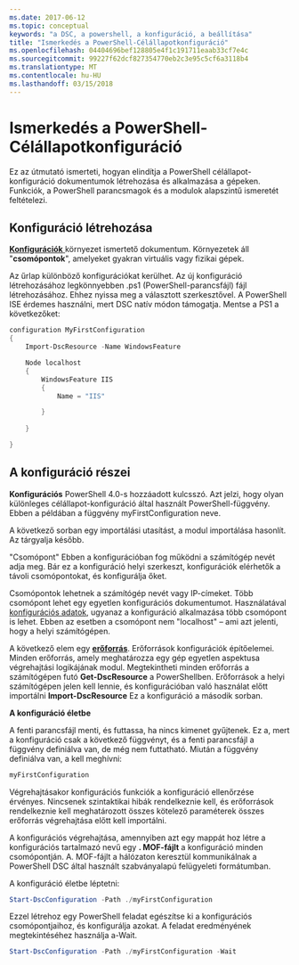 ```yaml
---
ms.date: 2017-06-12
ms.topic: conceptual
keywords: "a DSC, a powershell, a konfiguráció, a beállítása"
title: "Ismerkedés a PowerShell-Célállapotkonfiguráció"
ms.openlocfilehash: 04404696bef128805e4f1c191711eaab33cf7e4c
ms.sourcegitcommit: 99227f62dcf827354770eb2c3e95c5cf6a3118b4
ms.translationtype: MT
ms.contentlocale: hu-HU
ms.lasthandoff: 03/15/2018
---
```

# <a name="getting-started-with-powershell-desired-state-configuration"></a>Ismerkedés a PowerShell-Célállapotkonfiguráció #

Ez az útmutató ismerteti, hogyan elindítja a PowerShell célállapot-konfiguráció dokumentumok létrehozása és alkalmazása a gépeken. Funkciók, a PowerShell parancsmagok és a modulok alapszintű ismeretét feltételezi. 


## <a name="create-a-configuration"></a>Konfiguráció létrehozása ##

[**Konfigurációk** ](https://msdn.microsoft.com/powershell/dsc/configurations) környezet ismertető dokumentum. Környezetek áll "**csomópontok**", amelyeket gyakran virtuális vagy fizikai gépek. 

Az űrlap különböző konfigurációkat kerülhet. Az új konfiguráció létrehozásához legkönnyebben .ps1 (PowerShell-parancsfájl) fájl létrehozásához. Ehhez nyissa meg a választott szerkesztővel. A PowerShell ISE érdemes használni, mert DSC natív módon támogatja. Mentse a PS1 a következőket:

```powershell
configuration MyFirstConfiguration
{
    Import-DscResource -Name WindowsFeature

    Node localhost
    {
        WindowsFeature IIS
        {
            Name = "IIS"

        }
        
    }

}
```
## <a name="parts-of-a-configuration"></a>A konfiguráció részei ##
**Konfigurációs** PowerShell 4.0-s hozzáadott kulcsszó. Azt jelzi, hogy olyan különleges célállapot-konfiguráció által használt PowerShell-függvény. Ebben a példában a függvény myFirstConfiguration neve. 

A következő sorban egy importálási utasítást, a modul importálása hasonlít. Az tárgyalja később.

"Csomópont" Ebben a konfigurációban fog működni a számítógép nevét adja meg. Bár ez a konfiguráció helyi szerkeszt, konfigurációk elérhetők a távoli csomópontokat, és konfigurálja őket. 

Csomópontok lehetnek a számítógép nevét vagy IP-címeket. Több csomópont lehet egy egyetlen konfigurációs dokumentumot. Használatával [konfigurációs adatok](https://msdn.microsoft.com/powershell/dsc/configdata), ugyanaz a konfiguráció alkalmazása több csomópont is lehet. Ebben az esetben a csomópont nem "localhost" – ami azt jelenti, hogy a helyi számítógépen. 

A következő elem egy [ **erőforrás**](https://msdn.microsoft.com/powershell/dsc/resources). Erőforrások konfigurációk építőelemei. Minden erőforrás, amely meghatározza egy gép egyetlen aspektusa végrehajtási logikájának modul. Megtekintheti minden erőforrás a számítógépen futó **Get-DscResource** a PowerShellben. Erőforrások a helyi számítógépen jelen kell lennie, és konfigurációban való használat előtt importálni **Import-DscResource** Ez a konfiguráció a második sorban. 

**A konfiguráció életbe**

A fenti parancsfájl menti, és futtassa, ha nincs kimenet gyűjtenek. Ez a, mert a konfiguráció csak a következő függvényt, és a fenti parancsfájl a függvény definiálva van, de még nem futtatható. Miután a függvény definiálva van, a kell meghívni:
```powershell
myFirstConfiguration
```

Végrehajtásakor konfigurációs funkciók a konfiguráció ellenőrzése érvényes. Nincsenek szintaktikai hibák rendelkeznie kell, és erőforrások rendelkeznie kell meghatározott összes kötelező paraméterek összes erőforrás végrehajtása előtt kell importálni.

A konfigurációs végrehajtása, amennyiben azt egy mappát hoz létre a konfigurációs tartalmazó nevű egy **. MOF-fájlt** a konfiguráció minden csomópontján. A. MOF-fájlt a hálózaton keresztül kommunikálnak a PowerShell DSC által használt szabványalapú felügyeleti formátumban.

A konfiguráció életbe léptetni:
```powershell
Start-DscConfiguration -Path ./myFirstConfiguration
```
Ezzel létrehoz egy PowerShell feladat egészítse ki a konfigurációs csomópontjaihoz, és konfigurálja azokat. A feladat eredményének megtekintéséhez használja a-Wait. 
```powershell
Start-DscConfiguration -Path ./myFirstConfiguration -Wait
```


